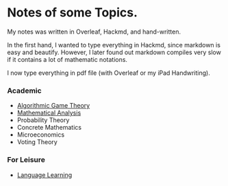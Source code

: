 
# Notes of some Topics.

My notes was written in Overleaf, Hackmd, and hand-written. 

In the first hand, I wanted to type everything in Hackmd, since markdown is easy and beautify. However, I later found out markdown compiles very slow if it contains a lot of mathematic notations.

I now type everything in pdf file (with Overleaf or my iPad Handwriting). 

### Academic

- [Algorithmic Game Theory](AGT.html)
- [Mathematical Analysis](Analysis.html)
- Probability Theory
- Concrete Mathematics
- Microeconomics
- Voting Theory



### For Leisure 

- [Language Learning](Language) 


